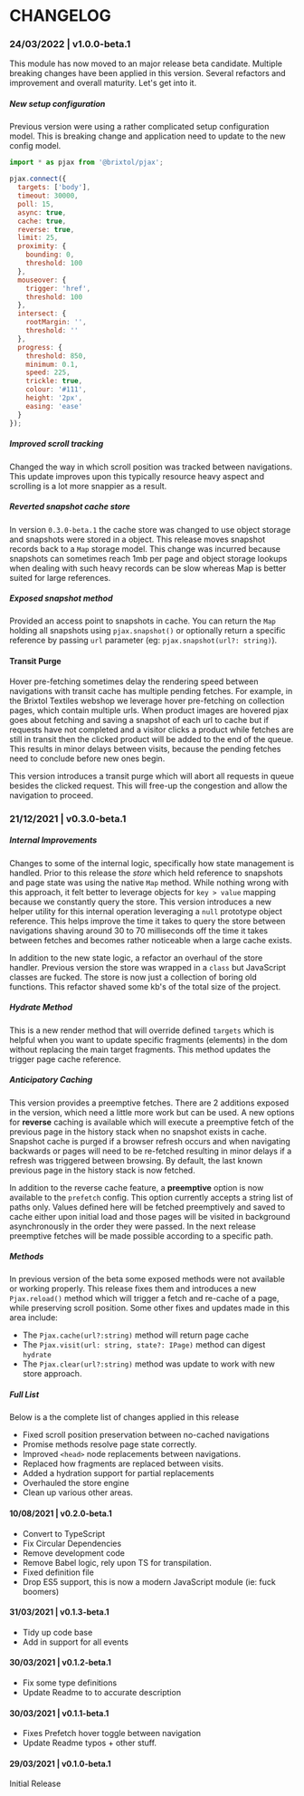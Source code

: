# CHANGELOG

### 24/03/2022 | v1.0.0-beta.1

This module has now moved to an major release beta candidate. Multiple breaking changes have been applied in this version. Several refactors and improvement and overall maturity. Let's get into it.

##### New setup configuration

Previous version were using a rather complicated setup configuration model. This is breaking change and application need to update to the new config model.

```js
import * as pjax from '@brixtol/pjax';

pjax.connect({
  targets: ['body'],
  timeout: 30000,
  poll: 15,
  async: true,
  cache: true,
  reverse: true,
  limit: 25,
  proximity: {
    bounding: 0,
    threshold: 100
  },
  mouseover: {
    trigger: 'href',
    threshold: 100
  },
  intersect: {
    rootMargin: '',
    threshold: ''
  },
  progress: {
    threshold: 850,
    minimum: 0.1,
    speed: 225,
    trickle: true,
    colour: '#111',
    height: '2px',
    easing: 'ease'
  }
});
```

##### Improved scroll tracking

Changed the way in which scroll position was tracked between navigations. This update improves upon this typically resource heavy aspect and scrolling is a lot more snappier as a result.

##### Reverted snapshot cache store

In version `0.3.0-beta.1` the cache store was changed to use object storage and snapshots were stored in a object. This release moves snapshot records back to a `Map` storage model. This change was incurred because snapshots can sometimes reach 1mb per page and object storage lookups when dealing with such heavy records can be slow whereas Map is better suited for large references.

##### Exposed snapshot method

Provided an access point to snapshots in cache. You can return the `Map` holding all snapshots using `pjax.snapshot()` or optionally return a specific reference by passing `url` parameter (eg: `pjax.snapshot(url?: string)`).

#### Transit Purge

Hover pre-fetching sometimes delay the rendering speed between navigations with transit cache has multiple pending fetches. For example, in the Brixtol Textiles webshop we leverage hover pre-fetching on collection pages, which contain multiple urls. When product images are hovered pjax goes about fetching and saving a snapshot of each url to cache but if requests have not completed and a visitor clicks a product while fetches are still in transit then the clicked product will be added to the end of the queue. This results in minor delays between visits, because the pending fetches need to conclude before new ones begin.

This version introduces a transit purge which will abort all requests in queue besides the clicked request. This will free-up the congestion and allow the navigation to proceed.

### 21/12/2021 | v0.3.0-beta.1

##### Internal Improvements

Changes to some of the internal logic, specifically how state management is handled. Prior to this release the _store_ which held reference to snapshots and page state was using the native `Map` method. While nothing wrong with this approach, it felt better to leverage objects for `key > value` mapping because we constantly query the store. This version introduces a new helper utility for this internal operation leveraging a `null` prototype object reference. This helps improve the time it takes to query the store between navigations shaving around 30 to 70 milliseconds off the time it takes between fetches and becomes rather noticeable when a large cache exists.

In addition to the new state logic, a refactor an overhaul of the store handler. Previous version the store was wrapped in a `class` but JavaScript classes are fucked. The store is now just a collection of boring old functions. This refactor shaved some kb's of the total size of the project.

##### Hydrate Method

This is a new render method that will override defined `targets` which is helpful when you want to update specific fragments (elements) in the dom without replacing the main target fragments. This method updates the trigger page cache reference.

##### Anticipatory Caching

This version provides a preemptive fetches. There are 2 additions exposed in the version, which need a little more work but can be used. A new options for **reverse** caching is available which will execute a preemptive fetch of the previous page in the history stack when no snapshot exists in cache. Snapshot cache is purged if a browser refresh occurs and when navigating backwards or pages will need to be re-fetched resulting in minor delays if a refresh was triggered between browsing. By default, the last known previous page in the history stack is now fetched.

In addition to the reverse cache feature, a **preemptive** option is now available to the `prefetch` config. This option currently accepts a string list of paths only. Values defined here will be fetched preemptively and saved to cache either upon initial load and those pages will be visited in background asynchronously in the order they were passed. In the next release preemptive fetches will be made possible according to a specific path.

##### Methods

In previous version of the beta some exposed methods were not available or working properly. This release fixes them and introduces a new `Pjax.reload()` method which will trigger a fetch and re-cache of a page, while preserving scroll position. Some other fixes and updates made in this area include:

- The `Pjax.cache(url?:string)` method will return page cache
- The `Pjax.visit(url: string, state?: IPage)` method can digest `hydrate`
- The `Pjax.clear(url?:string)` method was update to work with new store approach.

##### Full List

Below is a the complete list of changes applied in this release

- Fixed scroll position preservation between no-cached navigations
- Promise methods resolve page state correctly.
- Improved `<head>` node replacements between navigations.
- Replaced how fragments are replaced between visits.
- Added a hydration support for partial replacements
- Overhauled the store engine
- Clean up various other areas.

#### 10/08/2021 | v0.2.0-beta.1

- Convert to TypeScript
- Fix Circular Dependencies
- Remove development code
- Remove Babel logic, rely upon TS for transpilation.
- Fixed definition file
- Drop ES5 support, this is now a modern JavaScript module (ie: fuck boomers)

#### 31/03/2021 | v0.1.3-beta.1

- Tidy up code base
- Add in support for all events

#### 30/03/2021 | v0.1.2-beta.1

- Fix some type definitions
- Update Readme to to accurate description

#### 30/03/2021 | v0.1.1-beta.1

- Fixes Prefetch hover toggle between navigation
- Update Readme typos + other stuff.

#### 29/03/2021 | v0.1.0-beta.1

Initial Release
